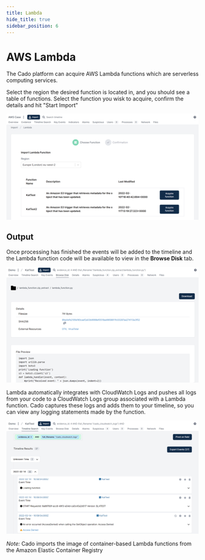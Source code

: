 ```yaml
---
title: Lambda
hide_title: true
sidebar_position: 6
---
```



# AWS Lambda

The Cado platform can acquire AWS Lambda functions which are serverless computing services.

Select the region the desired function is located in, and you should see a table of functions. Select the function you wisk to acquire, confirm the details and hit "Start Import"

![Import Lambda Function](/img/import-lambda.png)

## Output

Once processing has finished the events will be added to the timeline and the Lambda function code will be available to view in the **Browse Disk** tab.

![Lambda Function Code](/img/aws-lambda-code.png)

Lambda automatically integrates with CloudWatch Logs and pushes all logs from your code to a CloudWatch Logs group associated with a Lambda function. Cado  captures these logs and adds them to your timeline, so you can view any logging statements made by the function.

![Cloudwatch Logs](/img/aws-lambda-cloudwatch.png)

*Note:* Cado imports the image of container-based Lambda functions from the Amazon Elastic Container Registry
